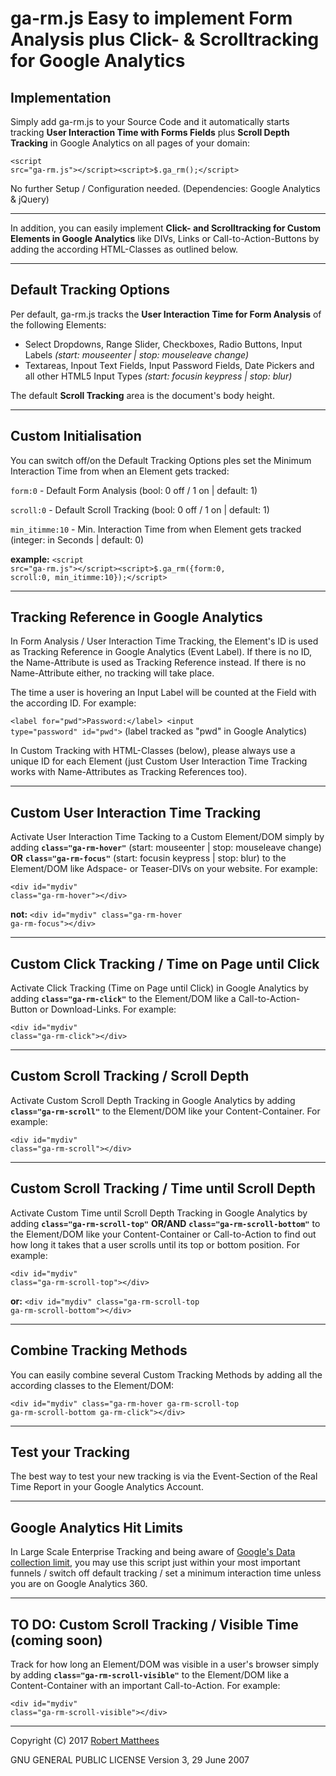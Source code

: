 # ga-rm.js Easy to implement Form Analysis plus Click- & Scrolltracking for Google Analytics

<h2>Implementation</h2>

Simply add ga-rm.js to your Source Code and it automatically starts tracking <b>User Interaction Time with Forms Fields</b> plus <b>Scroll Depth Tracking</b> in Google Analytics on all pages of your domain:

<code>&lt;script src="ga-rm.js"&gt;&lt;/script&gt;&lt;script&gt;$.ga_rm();&lt;/script&gt;</code>

No further Setup / Configuration needed. (Dependencies: Google Analytics & jQuery)

--------

In addition, you can easily implement <b>Click- and Scrolltracking for Custom Elements in Google Analytics</b> like DIVs, Links or Call-to-Action-Buttons by adding the according HTML-Classes as outlined below.

--------

<h2>Default Tracking Options</h2>

Per default, ga-rm.js tracks the <b>User Interaction Time for Form Analysis</b> of the following Elements:
- Select Dropdowns, Range Slider, Checkboxes, Radio Buttons, Input Labels <i>(start: mouseenter | stop: mouseleave change)</i>
- Textareas, Inpout Text Fields, Input Password Fields, Date Pickers and all other HTML5 Input Types <i>(start: focusin keypress | stop: blur)</i>

The default <b>Scroll Tracking</b> area is the document's body height.

--------

<h2>Custom Initialisation</h2>

You can switch off/on the Default Tracking Options ples set the Minimum Interaction Time from when an Element gets tracked:

<code>form:0</code> - Default Form Analysis (bool: 0 off / 1 on | default: 1)

<code>scroll:0</code> - Default Scroll Tracking (bool: 0 off / 1 on | default: 1)

<code>min_itimme:10</code> - Min. Interaction Time from when Element gets tracked (integer: in Seconds | default: 0)

<b>example:</b> <code>&lt;script src="ga-rm.js"&gt;&lt;/script&gt;&lt;script&gt;$.ga_rm({form:0, scroll:0, min_itimme:10});&lt;/script&gt;</code>

--------

<h2>Tracking Reference in Google Analytics</h2>

In Form Analysis / User Interaction Time Tracking, the Element's ID is used as Tracking Reference in Google Analytics (Event Label). If there is no ID, the Name-Attribute is used as Tracking Reference instead. If there is no Name-Attribute either, no tracking will take place. 

The time a user is hovering an Input Label will be counted at the Field with the according ID. For example:

<code>&lt;label for="pwd"&gt;Password:&lt;/label&gt; &lt;input type="password" id="pwd"&gt;</code> (label tracked as "pwd" in Google Analytics)

In Custom Tracking with HTML-Classes (below), please always use a unique ID for each Element (just Custom User Interaction Time Tracking works with Name-Attributes as Tracking References too).

--------

<h2>Custom User Interaction Time Tracking</h2>

Activate User Interaction Time Tacking to a Custom Element/DOM simply by adding <code><b>class="ga-rm-hover"</b></code> (start: mouseenter | stop: mouseleave change) <b>OR</b> <code><b>class="ga-rm-focus"</b></code> (start: focusin keypress | stop: blur) to the Element/DOM like Adspace- or Teaser-DIVs on your website. For example:

<code>&lt;div id="mydiv" class="ga-rm-hover"&gt;&lt;/div&gt;</code>

<b>not:</b> <code>&lt;div id="mydiv" class="ga-rm-hover ga-rm-focus"&gt;&lt;/div&gt;</code>

--------

<h2>Custom Click Tracking / Time on Page until Click</h2>

Activate Click Tracking (Time on Page until Click) in Google Analytics by adding <code><b>class="ga-rm-click"</b></code> to the Element/DOM like a Call-to-Action-Button or Download-Links. For example:

<code>&lt;div id="mydiv" class="ga-rm-click"&gt;&lt;/div&gt;</code>

--------

<h2>Custom Scroll Tracking / Scroll Depth</h2>

Activate Custom Scroll Depth Tracking in Google Analytics by adding <code><b>class="ga-rm-scroll"</b></code> to the Element/DOM like your Content-Container. For example:

<code>&lt;div id="mydiv" class="ga-rm-scroll"&gt;&lt;/div&gt;</code>

--------

<h2>Custom Scroll Tracking / Time until Scroll Depth</h2>

Activate Custom Time until Scroll Depth Tracking in Google Analytics by adding <code><b>class="ga-rm-scroll-top"</b></code> <b>OR/AND</b> <code><b>class="ga-rm-scroll-bottom"</b></code> to the Element/DOM like your Content-Container or Call-to-Action to find out how long it takes that a user scrolls until its top or bottom position. For example:

<code>&lt;div id="mydiv" class="ga-rm-scroll-top"&gt;&lt;/div&gt;</code>

<b>or:</b> <code>&lt;div id="mydiv" class="ga-rm-scroll-top ga-rm-scroll-bottom"&gt;&lt;/div&gt;</code>

--------

<h2>Combine Tracking Methods</h2>

You can easily combine several Custom Tracking Methods by adding all the according classes to the Element/DOM:

<code>&lt;div id="mydiv" class="ga-rm-hover ga-rm-scroll-top ga-rm-scroll-bottom ga-rm-click"&gt;&lt;/div&gt;</code>

-------

<h2>Test your Tracking</h2>

The best way to test your new tracking is via the Event-Section of the Real Time Report in your Google Analytics Account.

-------

<h2>Google Analytics Hit Limits</h2>

In Large Scale Enterprise Tracking and being aware of <a href="https://developers.google.com/analytics/devguides/collection/analyticsjs/limits-quotas">Google's Data collection limit</a>, you may use this script just within your most important funnels / switch off default tracking / set a minimum interaction time unless you are on Google Analytics 360.

--------

<h2>TO DO: Custom Scroll Tracking / Visible Time (coming soon)</h2>

Track for how long an Element/DOM was visible in a user's browser simply by adding <code><b>class="ga-rm-scroll-visible"</b></code> to the Element/DOM like a Content-Container with an important Call-to-Action. For example:

<code>&lt;div id="mydiv" class="ga-rm-scroll-visible"&gt;&lt;/div&gt;</code>

--------

Copyright (C) 2017 <a href="https://www.robert-matthees.de">Robert Matthees</a> 

GNU GENERAL PUBLIC LICENSE Version 3, 29 June 2007
